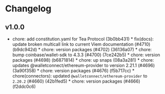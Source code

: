 ﻿# Changelog

## v1.0.0
* chore: add constitution.yaml for Tea Protocol (3b0bb431) * fix(docs): update broken multicall link to current Viem documentation (#4710) (b9dc942d) * chore: version packages (#4702) (36136a07) * chore: bump coinbase/wallet-sdk to 4.3.3 (#4700) (7ce242b5) * chore: version packages (#4698) (b6871814) * chore: up snaps (08a3a281) * chore: updates @walletconnect/ethereum-provider to version 2.21.1 (#4696) (3a90f358) * chore: version packages (#4676) (f5b717cc) * chore(connectors): updated `@walletconnect/ethereum-provider` to `2.20.2` (#4660) (42b1fed5) * chore: version packages (#4666) (f2ddc0c6)
